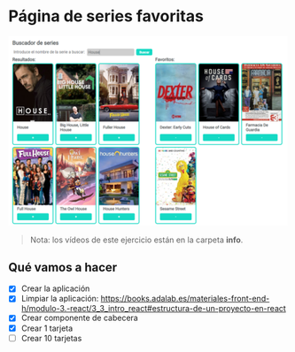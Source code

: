 # Página de series favoritas

![Diseño](./info/design.png)

> Nota: los vídeos de este ejercicio están en la carpeta **info**.

## Qué vamos a hacer

- [x] Crear la aplicación
- [x] Limpiar la aplicación: https://books.adalab.es/materiales-front-end-h/modulo-3.-react/3_3_intro_react#estructura-de-un-proyecto-en-react
- [x] Crear componente de cabecera
- [x] Crear 1 tarjeta
- [ ] Crear 10 tarjetas
